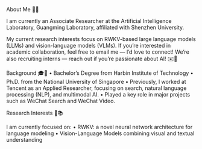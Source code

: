 About Me 👨‍🔬

I am currently an Associate Researcher at the Artificial Intelligence Laboratory, Guangming Laboratory, affiliated with Shenzhen University.

My current research interests focus on RWKV-based large language models (LLMs) and vision-language models (VLMs). If you’re interested in academic collaboration, feel free to email me — I’d love to connect! We’re also recruiting interns — reach out if you’re passionate about AI! ✉️🚀

Background 🎓💼
	•	Bachelor’s Degree from Harbin Institute of Technology
	•	Ph.D. from the National University of Singapore
	•	Previously, I worked at Tencent as an Applied Researcher, focusing on search, natural language processing (NLP), and multimodal AI.
	•	Played a key role in major projects such as WeChat Search and WeChat Video.

Research Interests 🔬📚

I am currently focused on:
	•	RWKV: a novel neural network architecture for language modeling
	•	Vision-Language Models combining visual and textual understanding
